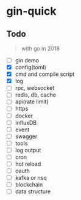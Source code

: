 # gin-quick

## Todo

> with go in 2018

- [ ] gin demo
- [x] config(toml)
- [x] cmd and compile script
- [x] log
- [ ] rpc, websocket
- [ ] redis, db, cache
- [ ] api(rate limit)
- [ ] https
- [ ] docker
- [ ] influxDB
- [ ] event
- [ ] swagger
- [ ] tools
- [ ] log output
- [ ] cron
- [ ] hot reload
- [ ] oauth
- [ ] kafka or nsq
- [ ] blockchain
- [ ] data structure